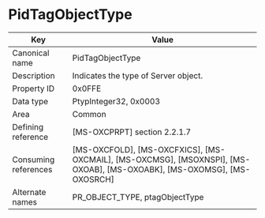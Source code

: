 # PidTagObjectType

| Key | Value |
|---|---|
| Canonical name | PidTagObjectType |
| Description | Indicates the type of Server object. |
| Property ID | 0x0FFE |
| Data type | PtypInteger32, 0x0003 |
| Area | Common |
| Defining reference | [MS-OXCPRPT] section 2.2.1.7 |
| Consuming references | [MS-OXCFOLD], [MS-OXCFXICS], [MS-OXCMAIL], [MS-OXCMSG], [MSOXNSPI], [MS-OXOAB], [MS-OXOABK], [MS-OXOMSG], [MS-OXOSRCH] |
| Alternate names | PR_OBJECT_TYPE, ptagObjectType |

